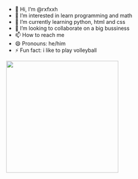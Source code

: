- 👋 Hi, I’m @rxfxxh
- 👀 I’m interested in learn programming and math
- 🌱 I’m currently learning python, html and css
- 💞️ I’m looking to collaborate on a big bussiness
- 📫 How to reach me 
- 😄 Pronouns: he/him
- ⚡ Fun fact: i like to play volleyball

<div>
  <img style="width: 300px" src="[https://cdn.tecmasters.com.br/wp-content/uploads/2022/03/nahel-abdul-hadi-flha0KwRrRc-unsplash.jpg](https://github.com/anuraghazra/github-readme-stats)">
</div>
<!---
rxfxxh/rxfxxh is a ✨ special ✨ repository because its `README.md` (this file) appears on your GitHub profile.
You can click the Preview link to take a look at your changes.
--->
